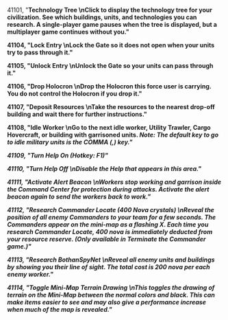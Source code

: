﻿41101, "<b>Technology Tree<b> \nClick to display the technology tree for your civilization. See which buildings, units, and technologies you can research. A single-player game pauses when the tree is displayed, but a multiplayer game continues without you."

41104, "<b>Lock Entry<b> \nLock the Gate so it does not open when your units try to pass through it."

41105, "<b>Unlock Entry<b> \nUnlock the Gate so your units can pass through it."

41106, "<b>Drop Holocron<b> \nDrop the Holocron this force user is carrying. You do not control the Holocron if you drop it."

41107, "<b>Deposit Resources<b> \nTake the resources to the nearest drop-off building and wait there for further instructions."

41108, "<b>Idle Worker<b> \nGo to the next idle worker, Utility Trawler, Cargo Hovercraft, or building with garrisoned units. <i>Note: The default key to go to idle military units is the COMMA (,) key.<i>"

41109, "<b>Turn Help On (Hotkey: F1)<b>"

41110, "<b>Turn Help Off<b> \nDisable the Help that appears in this area."

41111, "<b>Activate Alert Beacon<b> \nWorkers stop working and garrison inside the Command Center for protection during attacks. Activate the alert beacon again to send the workers back to work."

41112, "<b>Research Commander Locate (400 Nova crystals)<b> \nReveal the position of all enemy Commanders to your team for a few seconds. The Commanders appear on the mini-map as a flashing X. Each time you research Commander Locate, 400 nova is immediately deducted from your resource reserve. (Only available in Terminate the Commander game.)"

41113, "<b>Research BothanSpyNet<b> \nReveal all enemy units and buildings by showing you their line of sight. The total cost is 200 nova per each enemy worker."

41114, "<b>Toggle Mini-Map Terrain Drawing<b> \nThis toggles the drawing of terrain on the Mini-Map between the normal colors and black.  This can make items easier to see and may also give a performance increase when much of the map is revealed."

